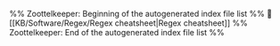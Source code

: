 %% Zoottelkeeper: Beginning of the autogenerated index file list  %%
📄 [[KB/Software/Regex/Regex cheatsheet|Regex cheatsheet]]
%% Zoottelkeeper: End of the autogenerated index file list  %%
